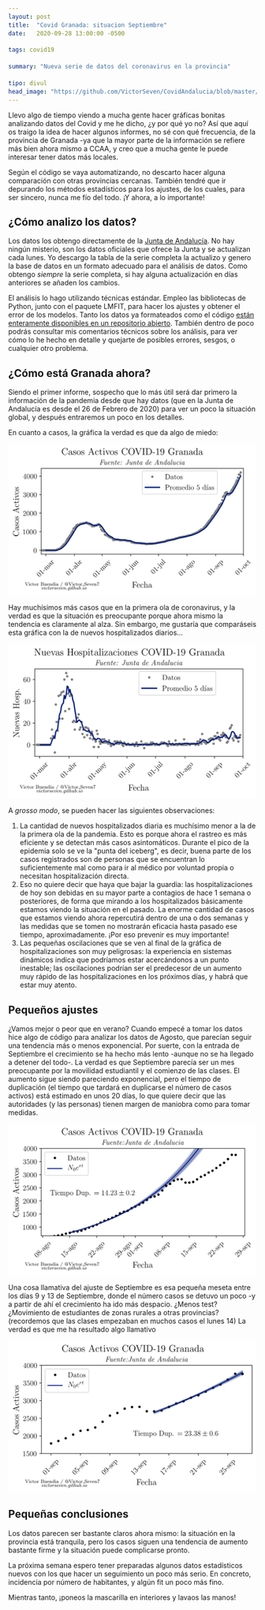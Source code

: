 ```yaml
---
layout: post
title:  "Covid Granada: situacion Septiembre"
date:   2020-09-28 13:00:00 -0500

tags: covid19

summary: "Nueva serie de datos del coronavirus en la provincia"

tipo: divul
head_image: "https://github.com/VictorSeven/CovidAndalucia/blob/master/graficas/2020-09-28/gr_active_total.png?raw=true"
---
```


Llevo algo de tiempo viendo a mucha gente hacer gráficas bonitas analizando datos del Covid y me he dicho, ¿y por qué yo no? Así que aquí os traigo la idea de hacer algunos informes, no sé con qué frecuencia,  de la provincia de Granada -ya que la mayor parte de la información se refiere más bien ahora mismo a CCAA, y creo que a mucha gente le puede interesar tener datos más locales.

Según el código se vaya automatizando, no descarto hacer alguna comparación con otras provincias cercanas. También tendré que ir depurando los métodos estadísticos para los ajustes, de los cuales, para ser sincero, nunca me fío del todo. ¡Y ahora, a lo importante!

## ¿Cómo analizo los datos?

Los datos los obtengo directamente de la [Junta de Andalucía](https://www.juntadeandalucia.es/institutodeestadisticaycartografia/badea/informe/anual?CodOper=b3_2314&idNode=42348). No hay ningún misterio, son los datos oficiales que ofrece la Junta y se actualizan cada lunes. Yo descargo la tabla de la serie completa  la actualizo y genero la base de datos en un formato adecuado para el análisis de datos.  Como obtengo _siempre_ la serie completa, si hay alguna actualización en días anteriores se añaden los cambios.

El análisis lo hago utilizando técnicas estándar. Empleo las bibliotecas de Python, junto con el paquete LMFIT, para hacer los ajustes y obtener el error de los modelos.  Tanto los datos ya formateados como el código [están enteramente disponibles en un repositorio abierto](https://github.com/VictorSeven/CovidAndalucia). También dentro de poco podrás consultar mis comentarios técnicos sobre los análisis, para ver cómo lo he hecho en detalle y quejarte de posibles errores, sesgos, o cualquier otro problema. 

## ¿Cómo está Granada ahora?

Siendo el primer informe, sospecho que lo más útil será dar primero la información de la pandemia desde que hay datos (que en la Junta de Andalucía es desde el 26 de Febrero de 2020) para ver un poco la situación global, y después entraremos un poco en los detalles.

En cuanto a casos, la gráfica la verdad es que da algo de miedo:

![granada_casos](https://github.com/VictorSeven/CovidAndalucia/blob/master/graficas/2020-09-28/gr_active_total.png?raw=true)

Hay muchísimos más casos que en la primera ola de coronavirus, y la verdad es que la situación es preocupante porque ahora mismo la tendencia es claramente al alza.  Sin embargo, me gustaría que comparáseis esta gráfica con la de nuevos hospitalizados diarios...

![granada_hosp](https://github.com/VictorSeven/CovidAndalucia/blob/master/graficas/2020-09-28/gr_new_hosp.png?raw=true)

A _grosso modo_, se pueden hacer las siguientes observaciones:

1. La cantidad de nuevos hospitalizados diaria es muchísimo menor a la de la primera ola de la pandemia. Esto es porque ahora el rastreo es más eficiente y se detectan más casos asintomáticos. Durante el pico de la epidemia solo se ve la "punta del iceberg", es decir, buena parte de los casos registrados son de personas que se encuentran lo suficientemente mal como para ir al médico por voluntad propia o necesitan hospitalización directa.
2. Eso no quiere decir que haya que bajar la guardia: las hospitalizaciones de hoy son debidas en su mayor parte a contagios de hace 1 semana o posteriores, de forma que mirando a los hospitalizados básicamente estamos viendo la situación en el pasado. La enorme cantidad de casos que estamos viendo ahora repercutirá dentro de una o dos semanas y las medidas que se tomen no mostrarán eficacia hasta pasado ese tiempo, aproximadamente. ¡Por eso prevenir es muy importante!
3. Las pequeñas oscilaciones que se ven al final de la gráfica de hospitalizaciones son muy peligrosas: la experiencia en sistemas dinámicos indica que podríamos estar acercándonos a un punto inestable; las oscilaciones podrían ser el predecesor de un aumento muy rápido de las hospitalizaciones en los próximos días, y habrá que estar muy atento.

## Pequeños ajustes

¿Vamos mejor o peor que en verano? Cuando empecé a tomar los datos hice algo de código para analizar los datos de Agosto, que parecían seguir una tendencia más o menos exponencial. Por suerte, con la entrada de Septiembre el crecimiento se ha hecho más lento -aunque no se ha llegado a detener del todo-. La verdad es que Septiembre parecía ser un mes preocupante por la movilidad estudiantil y el comienzo de las clases. El aumento sigue siendo pareciendo exponencial, pero el tiempo de duplicación (el tiempo que tardará en duplicarse el número de casos activos) está estimado en unos 20 días, lo que quiere decir que las autoridades (y las personas) tienen margen de maniobra como para tomar medidas. 

![granada_agosto](https://github.com/VictorSeven/CovidAndalucia/blob/master/graficas/2020-09-28/gr_fit_agosto.png?raw=true)

Una cosa llamativa del ajuste de Septiembre es esa pequeña meseta entre los días 9 y 13 de Septiembre, donde el número casos se detuvo un poco -y a partir de ahí el crecimiento ha ido más despacio. ¿Menos test? ¿Movimiento de estudiantes de zonas rurales a otras provincias? (recordemos que las clases empezaban en muchos casos el lunes 14) La verdad es que me ha resultado algo llamativo

![granada_septiembre](https://github.com/VictorSeven/CovidAndalucia/blob/master/graficas/2020-09-28/gr_fit_28_sept.png?raw=true)

## Pequeñas conclusiones

Los datos parecen ser bastante claros ahora mismo: la situación en la provincia está tranquila, pero los casos siguen una tendencia de aumento bastante firme y la situación puede complicarse pronto. 

La próxima semana espero tener preparadas algunos datos estadísticos nuevos con los que hacer un seguimiento un poco más serio. En concreto, incidencia por número de habitantes, y algún fit un poco más fino. 

Mientras tanto, ¡poneos la mascarilla en interiores y lavaos las manos!
